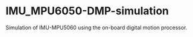 IMU_MPU6050-DMP-simulation
==========================

Simulation of IMU-MPU5060 using the on-board digital motion processor.
